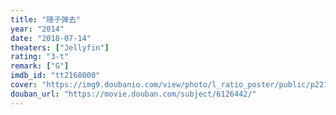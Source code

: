 ```yaml
---
title: "随子弹去"
year: "2014"
date: "2018-07-14"
theaters: ["Jellyfin"]
rating: "3-t"
remark: ["G"]
imdb_id: "tt2168000"
cover: "https://img9.doubanio.com/view/photo/l_ratio_poster/public/p2210853894.jpg"
douban_url: "https://movie.douban.com/subject/6126442/"
---
```

